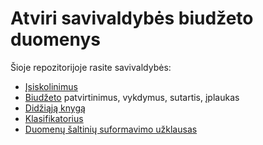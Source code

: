 # Atviri savivaldybės biudžeto duomenys

Šioje repozitorijoje rasite savivaldybės:
 * [Įsiskolinimus](https://github.com/vilnius/biudzetas/tree/master/data/skola)
 * [Biudžeto](https://github.com/vilnius/biudzetas/tree/master/data) patvirtinimus, vykdymus, sutartis, įplaukas
 * [Didžiąją knygą](https://github.com/vilnius/biudzetas/tree/master/dk)
 * [Klasifikatorius](https://github.com/vilnius/biudzetas/tree/master/metadata)
 * [Duomenų šaltinių suformavimo užklausas](https://github.com/vilnius/biudzetas/tree/master/queries)
